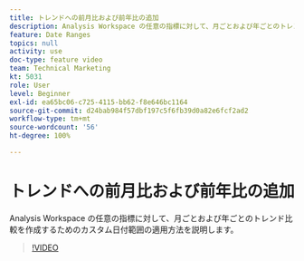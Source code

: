 ```yaml
---
title: トレンドへの前月比および前年比の追加
description: Analysis Workspace の任意の指標に対して、月ごとおよび年ごとのトレンド比較を作成するためのカスタム日付範囲の適用方法を説明します。
feature: Date Ranges
topics: null
activity: use
doc-type: feature video
team: Technical Marketing
kt: 5031
role: User
level: Beginner
exl-id: ea65bc06-c725-4115-bb62-f8e646bc1164
source-git-commit: d24bab984f57dbf197c5f6fb39d0a82e6fcf2ad2
workflow-type: tm+mt
source-wordcount: '56'
ht-degree: 100%

---
```


# トレンドへの前月比および前年比の追加

Analysis Workspace の任意の指標に対して、月ごとおよび年ごとのトレンド比較を作成するためのカスタム日付範囲の適用方法を説明します。

>[!VIDEO](https://video.tv.adobe.com/v/37185/?quality=12&learn=on&captions=jpn)
